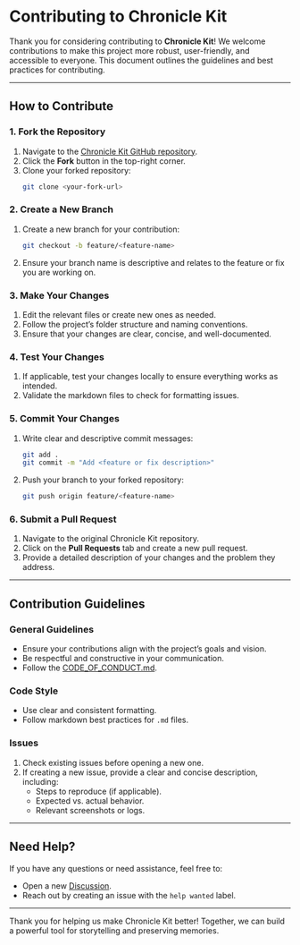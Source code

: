# Contributing to Chronicle Kit

Thank you for considering contributing to **Chronicle Kit**! We welcome contributions to make this project more robust, user-friendly, and accessible to everyone. This document outlines the guidelines and best practices for contributing.

---

## How to Contribute

### 1. Fork the Repository
1. Navigate to the [Chronicle Kit GitHub repository](https://github.com/chronicle-kit/chronicle-kit).
2. Click the **Fork** button in the top-right corner.
3. Clone your forked repository:
   ```bash
   git clone <your-fork-url>
   ```

### 2. Create a New Branch
1. Create a new branch for your contribution:
   ```bash
   git checkout -b feature/<feature-name>
   ```
2. Ensure your branch name is descriptive and relates to the feature or fix you are working on.

### 3. Make Your Changes
1. Edit the relevant files or create new ones as needed.
2. Follow the project’s folder structure and naming conventions.
3. Ensure that your changes are clear, concise, and well-documented.

### 4. Test Your Changes
1. If applicable, test your changes locally to ensure everything works as intended.
2. Validate the markdown files to check for formatting issues.

### 5. Commit Your Changes
1. Write clear and descriptive commit messages:
   ```bash
   git add .
   git commit -m "Add <feature or fix description>"
   ```
2. Push your branch to your forked repository:
   ```bash
   git push origin feature/<feature-name>
   ```

### 6. Submit a Pull Request
1. Navigate to the original Chronicle Kit repository.
2. Click on the **Pull Requests** tab and create a new pull request.
3. Provide a detailed description of your changes and the problem they address.

---

## Contribution Guidelines

### General Guidelines
- Ensure your contributions align with the project’s goals and vision.
- Be respectful and constructive in your communication.
- Follow the [CODE_OF_CONDUCT.md](./CODE_OF_CONDUCT.md).

### Code Style
- Use clear and consistent formatting.
- Follow markdown best practices for `.md` files.

### Issues
1. Check existing issues before opening a new one.
2. If creating a new issue, provide a clear and concise description, including:
   - Steps to reproduce (if applicable).
   - Expected vs. actual behavior.
   - Relevant screenshots or logs.

---

## Need Help?
If you have any questions or need assistance, feel free to:
- Open a new [Discussion](https://github.com/chronicle-kit/chronicle-kit/discussions).
- Reach out by creating an issue with the `help wanted` label.

---

Thank you for helping us make Chronicle Kit better! Together, we can build a powerful tool for storytelling and preserving memories.

